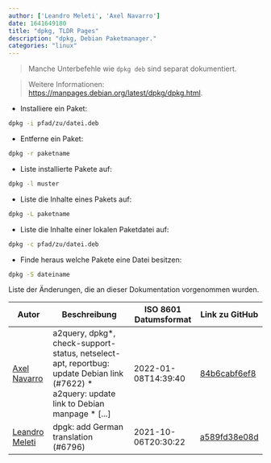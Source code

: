 ```yaml
---
author: ['Leandro Meleti', 'Axel Navarro']
date: 1641649180
title: "dpkg, TLDR Pages"
description: "dpkg, Debian Paketmanager."
categories: "linux"
---
```

> Manche Unterbefehle wie `dpkg deb` sind separat dokumentiert.

> Weitere Informationen: <https://manpages.debian.org/latest/dpkg/dpkg.html>.

- Installiere ein Paket:

```bash
dpkg -i pfad/zu/datei.deb
```

- Entferne ein Paket:

```bash
dpkg -r paketname
```

- Liste installierte Pakete auf:

```bash
dpkg -l muster
```

- Liste die Inhalte eines Pakets auf:

```bash
dpkg -L paketname
```

- Liste die Inhalte einer lokalen Paketdatei auf:

```bash
dpkg -c pfad/zu/datei.deb
```

- Finde heraus welche Pakete eine Datei besitzen:

```bash
dpkg -S dateiname
```
Liste der Änderungen, die an dieser Dokumentation vorgenommen wurden.


Autor | Beschreibung | ISO 8601 Datumsformat | Link zu GitHub
------|-----|-----|-----
[Axel Navarro](mailto:navarroaxel@gmail.com) | a2query, dpkg*, check-support-status, netselect-apt, reportbug: update Debian link (#7622) * a2query: update link to Debian manpage * [...] | 2022-01-08T14:39:40 | [84b6cabf6ef8](https://github.com/tldr-pages/tldr/commit/84b6cabf6ef870441744497edf1c184b8888d727)
[Leandro Meleti](mailto:leandromeleti97@hotmail.com) | dpgk: add German translation (#6796) | 2021-10-06T20:30:22 | [a589fd38e08d](https://github.com/tldr-pages/tldr/commit/a589fd38e08d2562fa96f923d9ee83680e2de1a3)


